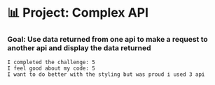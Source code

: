 # 📊 Project: Complex API

### Goal: Use data returned from one api to make a request to another api and display the data returned


```
I completed the challenge: 5
I feel good about my code: 5
I want to do better with the styling but was proud i used 3 api
```
